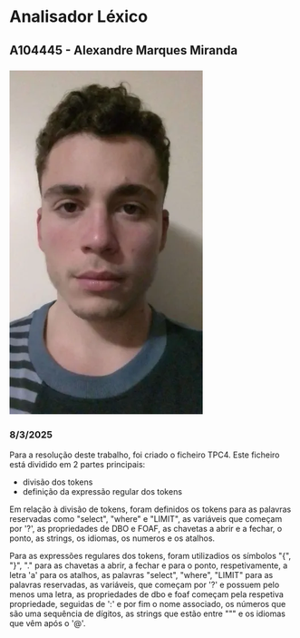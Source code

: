 # Analisador Léxico
## A104445 - Alexandre Marques Miranda
### ![](../imagens/fotoRelatorio.webp)
### 8/3/2025

Para a resolução deste trabalho, foi criado o ficheiro TPC4. Este ficheiro está dividido em 2 partes principais:

- divisão dos tokens
- definição da expressão regular dos tokens

Em relação à divisão de tokens, foram definidos os tokens para as palavras reservadas como "select", "where" e "LIMIT", as variáveis que começam por '?', as propriedades de DBO e FOAF, as chavetas a abrir e a fechar, o ponto, as strings, os idiomas, os numeros e os atalhos.

Para as expressões regulares dos tokens, foram utilizadios os símbolos "{", "}", "." para as chavetas a abrir, a fechar e para o ponto, respetivamente, a letra 'a' para os atalhos, as palavras "select", "where", "LIMIT" para as palavras reservadas, as variáveis, que começam por '?' e possuem pelo menos uma letra, as propriedades de dbo e foaf começam pela respetiva propriedade, seguidas de ':' e por fim o nome associado, os números que são uma sequência de dígitos, as strings que estão entre """ e os idiomas que vêm após o '@'.  